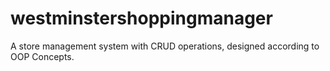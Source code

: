 # westminstershoppingmanager
A store management system with CRUD operations, designed according to OOP Concepts.
